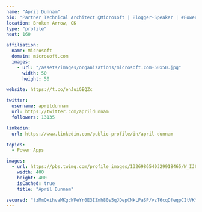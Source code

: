 ```yaml
---
name: "April Dunnam"
bio: "Partner Technical Architect @Microsoft | Blogger-Speaker | #PowerApps, #PowerAutomate, #Office365, #SharePoint | #WIT | #Karaoke Queen"
location: Broken Arrow, OK
type: "profile"
heat: 160

affiliation:
  name: Microsoft
  domain: microsoft.com
  images:
    - url: "/assets/images/organizations/microsoft.com-50x50.jpg"
      width: 50
      height: 50

website: https://t.co/enJuiGEQZc

twitter:
  username: aprildunnam
  url: https://twitter.com/aprildunnam
  followers: 13135

linkedin:
  url: https://www.linkedin.com/public-profile/in/april-dunnam

topics:
  - Power Apps

images:
  - url: https://pbs.twimg.com/profile_images/1326986540329918465/W_IJ6Ih2_400x400.jpg
    width: 400
    height: 400
    isCached: true
    title: "April Dunnam"

secured: "tzMmQxihvaMKgcWFeYr0E3IZmh80s5qJDepCNkLPaSP/vzT6cqDfeqpCItVKY8Ke9VQvFyez9S2qJO7hH4GpFTBOZsuPL/dGmadRN1BxoGuVYfKndda/S5l0VZubPczccy+8CiOMsUjv0Y6fKs7r0/6GmsiNvPcM213rGeP2tBqfs/47zG4EyItjUPjhYRIDMrMmRm+AzwVDfkDyLK+1OlACPis9HNgpaTfPVYUQr6oo6ZOSlLVoEmMz5iWaiATWkqqLenq7mhjwjCofaBJLtQf+Y3NVGn1RX4ZHgUj9mvea7ovJZATIcVSh6k54DAJ4ZgXl22juu+7WdgQEZuWEuqek92vJ9ZRp4dSS/u0BXGZxr+O0oR0SqpEXl5aYcKt8H9Jze2sV/RHNHKig59Z9VDMU8QqqUSKqBpMOO+kNgyk=;89XIrfJxJ3HroEzgH1P3og=="
---
```


